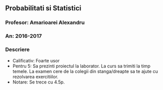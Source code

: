 ## Probabilitati si Statistici
### Profesor: Amarioarei Alexandru
### An: 2016-2017
### Descriere
* Calificativ: Foarte usor
* Pentru 5: Sa prezinti proiectul la laborator. La curs sa trimiti la timp temele. La examen cere de la colegii din stanga/dreapte sa te ajute cu rezolvarea exercitiilor.
* Notare: Se trece cu 4.5p.